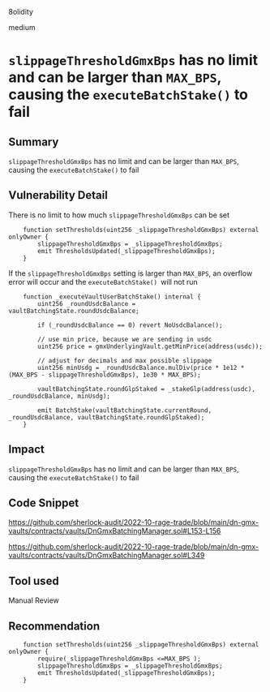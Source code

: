 8olidity

medium

# `slippageThresholdGmxBps` has no limit and can be larger than `MAX_BPS`, causing the `executeBatchStake()` to fail

## Summary
`slippageThresholdGmxBps` has no limit and can be larger than `MAX_BPS`, causing the `executeBatchStake()` to fail
## Vulnerability Detail
There is no limit to how much `slippageThresholdGmxBps` can be set
```solidity
    function setThresholds(uint256 _slippageThresholdGmxBps) external onlyOwner {
        slippageThresholdGmxBps = _slippageThresholdGmxBps;
        emit ThresholdsUpdated(_slippageThresholdGmxBps);
    }
```
If the `slippageThresholdGmxBps` setting is larger than `MAX_BPS`, an overflow error will occur and the `executeBatchStake() `will not run
```solidity
    function _executeVaultUserBatchStake() internal {
        uint256 _roundUsdcBalance = vaultBatchingState.roundUsdcBalance;

        if (_roundUsdcBalance == 0) revert NoUsdcBalance();

        // use min price, because we are sending in usdc
        uint256 price = gmxUnderlyingVault.getMinPrice(address(usdc));

        // adjust for decimals and max possible slippage
        uint256 minUsdg = _roundUsdcBalance.mulDiv(price * 1e12 * (MAX_BPS - slippageThresholdGmxBps), 1e30 * MAX_BPS);

        vaultBatchingState.roundGlpStaked = _stakeGlp(address(usdc), _roundUsdcBalance, minUsdg);

        emit BatchStake(vaultBatchingState.currentRound, _roundUsdcBalance, vaultBatchingState.roundGlpStaked);
    }
```

## Impact
`slippageThresholdGmxBps` has no limit and can be larger than `MAX_BPS`, causing the `executeBatchStake()` to fail
## Code Snippet
https://github.com/sherlock-audit/2022-10-rage-trade/blob/main/dn-gmx-vaults/contracts/vaults/DnGmxBatchingManager.sol#L153-L156

https://github.com/sherlock-audit/2022-10-rage-trade/blob/main/dn-gmx-vaults/contracts/vaults/DnGmxBatchingManager.sol#L349


## Tool used

Manual Review

## Recommendation
```solidity
    function setThresholds(uint256 _slippageThresholdGmxBps) external onlyOwner {
        require(_slippageThresholdGmxBps <=MAX_BPS );
        slippageThresholdGmxBps = _slippageThresholdGmxBps;
        emit ThresholdsUpdated(_slippageThresholdGmxBps);
    }
```